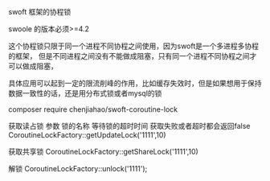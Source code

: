  swoft 框架的协程锁

 swoole 的版本必须>=4.2

 这个协程锁只限于同一个进程不同协程之间使用，因为swoft是一个多进程多协程的框架，
 但是不同进程之间没有不能做成阻塞，只有同一个进程不同协程之间才可以做成阻塞，

 具体应用可以起到一定的限流削峰的作用，比如缓存失效时，但是如果想用于保持数据一致性的话，还是用分布式锁或者mysql的锁

 composer require chenjiahao/swoft-coroutine-lock


获取读占锁 
参数 锁的名称 等待锁的超时时间 获取失败或者超时都会返回false
 CoroutineLockFactory::getUpdateLock('1111',10) 

获取共享锁
 CoroutineLockFactory::getShareLock('1111',10)

解锁
  CoroutineLockFactory::unlock('1111');